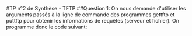 #TP n°2 de Synthèse - TFTP
##Question 1:
On nous demande d'utiliser les arguments passés à la ligne de commande des programmes gettftp et
puttftp pour obtenir les informations de requêtes (serveur et fichier). On programme donc le code suivant:


